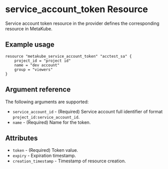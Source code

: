 # service_account_token Resource

Service account token resource in the provider defines the corresponding resource in MetaKube.

## Example usage

```hcl
resource "metakube_service_account_token" "acctest_sa" {
	project_id = "project id"
	name = "dev account"
	group = "viewers"
}
```

## Argument reference

The following arguments are supported:

* `service_account_id` - (Required) Service account full identifier of format `project_id:service_account_id`.
* `name` - (Required) Name for the token.

## Attributes
* `token` - (Required) Token value.
* `expiry` - Expiration timestamp.
* `creation_timestamp` - Timestamp of resource creation.
